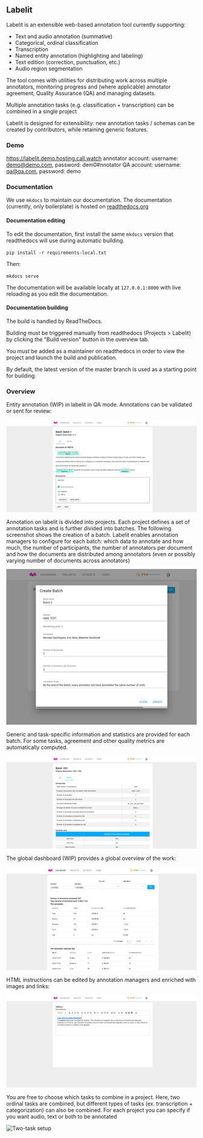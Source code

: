 ## Labelit

Labelit is an extensible web-based annotation tool currently supporting:

- Text and audio annotation (summative)
- Categorical, ordinal classification
- Transcription
- Named entity annotation (highlighting and labeling)
- Text edition (correction, punctuation, etc.)
- Audio region segmentation

The tool comes with utilities for distributing work across multiple annotators,
monitoring progress and (where applicable) annotator agreement, Quality Assurance (QA)
 and managing datasets.

Multiple annotation tasks (e.g. classification + transcription) can be combined
in a single project

Labelit is designed for extensibility: new annotation tasks / schemas
can be created by contributors, while retaining generic features.

### Demo

https://labelit.demo.hosting.call.watch
annotator account: username: demo@demo.com, password: dem0#nnotator
QA account: username: qa@qa.com, password: demo


### Documentation

We use `mkdocs` to maintain our documentation.
The documentation (currently, only boilerplate) is hosted on [readthedocs.org](https://labelit.readthedocs.io/en/latest/)

#### Documentation editing

To edit the documentation, first install the same `mkdocs` version that readthedocs will use
during automatic building.

`pip install -r requirements-local.txt`

Then:

`mkdocs serve`

The documentation will be available locally at `127.0.0.1:8000` with live reloading as you edit the documentation.

#### Documentation building

The build is handled by ReadTheDocs. 

Building must be triggered manually from readthedocs (Projects > Labelit) by clicking the "Build version" button
in the overview tab.

You *must* be added as a maintainer on readthedocs in order to view the project
and launch the build and publication.

By default, the latest version of the master branch is used as a starting point for building.

### Overview

Entity annotation (WIP) in labelit in QA mode. Annotations can be validated or sent for review:

![Entity annotation](./screenshots/entities_qa.png)

Annotation on labelit is divided into projects. Each project defines a set of annotation tasks and is further 
divided into batches. The following screenshot shows the creation of a batch. Labelit
enables annotation managers to configure for each batch: which data to annotate and how much, the number of participants,
the number of annotators per document and how the documents are distributed among annotators (even or possibly varying
number of documents across annotators)

![Batch creation](./screenshots/batch_creation.png)

Generic and task-specific information and statistics are provided for each batch.
For some tasks, agreement and other quality metrics are automatically computed.

![Batch stats](./screenshots/batch_stats.png)

The global dashboard (WIP) provides a global overview of the work:

![Stats dashboard](./screenshots/stats_dashboard.png)

HTML instructions can be edited by annotation managers and enriched with images and links:

![Guidelines](./screenshots/annotation_task_guidelines.png)

You are free to choose which tasks to combine in a project. Here, two ordinal tasks are combined, but different
types of tasks (ex. transcription + categorization) can also be combined. For each project you can specify if you want
audio, text or both to be annotated

![Two-task setup](./screenshots/qa_multi_task_ordinal_annotation.png)
